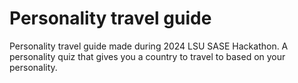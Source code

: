 # Personality travel guide
Personality travel guide made during 2024 LSU SASE Hackathon. A personality quiz that gives you a country to travel to based on your personality.
